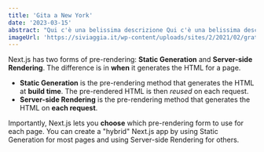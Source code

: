 ```yaml
---
title: 'Gita a New York'
date: '2023-03-15'
abstract: "Qui c'è una belissima descrizione Qui c'è una belissima descrizione Qui c'è una belissima descrizione Qui c'è una belissima descrizione Qui c'è una belissima descrizione."
imageUrl: 'https://siviaggia.it/wp-content/uploads/sites/2/2021/02/grattacieli-new-york.jpg'
---
```


Next.js has two forms of pre-rendering: **Static Generation** and **Server-side Rendering**. The difference is in **when** it generates the HTML for a page.

- **Static Generation** is the pre-rendering method that generates the HTML at **build time**. The pre-rendered HTML is then _reused_ on each request.
- **Server-side Rendering** is the pre-rendering method that generates the HTML on **each request**.

Importantly, Next.js lets you **choose** which pre-rendering form to use for each page. You can create a "hybrid" Next.js app by using Static Generation for most pages and using Server-side Rendering for others.